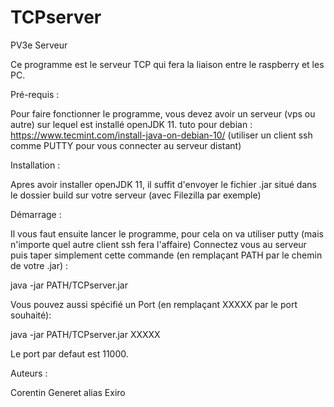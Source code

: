 # TCPserver
PV3e Serveur

Ce programme est le serveur TCP qui fera la liaison entre le raspberry et les PC.

Pré-requis :

Pour faire fonctionner le programme, vous devez avoir un serveur (vps ou autre) sur lequel est installé openJDK 11.
tuto pour debian : https://www.tecmint.com/install-java-on-debian-10/
(utiliser un client ssh comme PUTTY pour vous connecter au serveur distant)

Installation :

Apres avoir installer openJDK 11, il suffit d'envoyer le fichier .jar situé dans le dossier build sur votre serveur (avec Filezilla par exemple)


Démarrage :

Il vous faut ensuite lancer le programme, pour cela on va utiliser putty (mais n'importe quel autre client ssh fera l'affaire)
Connectez vous au serveur puis taper simplement cette commande (en remplaçant PATH par le chemin de votre .jar) :

  java -jar PATH/TCPserver.jar
  
Vous pouvez aussi spécifié un Port (en remplaçant XXXXX par le port souhaité):

  java -jar PATH/TCPserver.jar XXXXX

Le port par defaut est 11000.


Auteurs :

Corentin Generet alias Exiro
